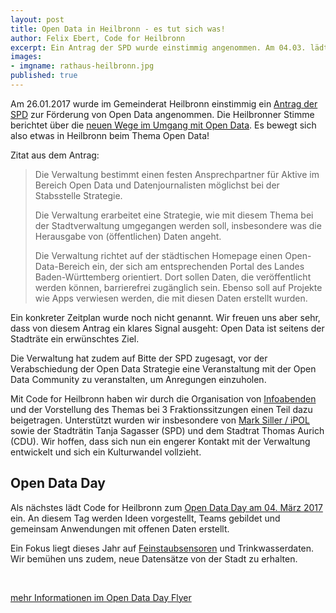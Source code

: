 ```yaml
---
layout: post
title: Open Data in Heilbronn - es tut sich was!
author: Felix Ebert, Code for Heilbronn
excerpt: Ein Antrag der SPD wurde einstimmig angenommen. Am 04.03. lädt Code for Heilbronn zum Open Data Day ein
images:
- imgname: rathaus-heilbronn.jpg
published: true
---
```


Am 26.01.2017 wurde im Gemeinderat Heilbronn einstimmig ein [Antrag der SPD](https://gemeinderat.stadt-heilbronn.de/Drucksachen/2017/Gemeinderat/2601_2016/_files/Drucks_018.pdf) zur Förderung von Open Data angenommen.
Die Heilbronner Stimme berichtet über die [neuen Wege im Umgang mit Open Data](http://www.stimme.de/heilbronn/nachrichten/stadt/hn/hn/Neue-Wege-im-Umgang-mit-Daten;art132095,3787733). Es bewegt sich also etwas in Heilbronn beim Thema Open Data! 

Zitat aus dem Antrag:

> Die Verwaltung bestimmt einen festen Ansprechpartner für Aktive im Bereich Open Data und
  Datenjournalisten möglichst bei der Stabsstelle Strategie.
>  
> Die Verwaltung erarbeitet eine Strategie, wie mit diesem Thema bei der Stadtverwaltung umgegangen
  werden soll, insbesondere was die Herausgabe von (öffentlichen) Daten angeht.
> 
> Die Verwaltung richtet auf der städtischen Homepage einen Open-Data-Bereich ein, der sich am
  entsprechenden Portal des Landes Baden-Württemberg orientiert. Dort sollen Daten, die veröffentlicht
  werden können, barrierefrei zugänglich sein. Ebenso soll auf Projekte wie Apps verwiesen
  werden, die mit diesen Daten erstellt wurden. 

Ein konkreter Zeitplan wurde noch nicht genannt. Wir freuen uns aber sehr, dass von diesem Antrag ein klares Signal ausgeht: Open Data ist seitens der Stadträte ein erwünschtes Ziel. 

Die Verwaltung hat zudem auf Bitte der SPD zugesagt, vor der Verabschiedung der Open Data Strategie eine Veranstaltung mit der Open Data Community zu veranstalten, um Anregungen einzuholen.

Mit Code for Heilbronn haben wir durch die Organisation von [Infoabenden](http://blog.opendatalab.de/opendata/2015/06/23/open-data-kickoff) und der Vorstellung des Themas bei 3 Fraktionssitzungen einen Teil dazu beigetragen. Unterstützt wurden wir insbesondere von [Mark Siller / iPOL](http://www.i-pol.com/) sowie der Stadträtin Tanja Sagasser (SPD) und dem Stadtrat Thomas Aurich (CDU). Wir hoffen, dass sich nun ein engerer Kontakt mit der Verwaltung entwickelt und sich ein Kulturwandel vollzieht. 

## Open Data Day

Als nächstes lädt Code for Heilbronn zum [Open Data Day am 04. März 2017](https://www.meetup.com/de-DE/codeforhn/events/237046362/) ein. An diesem Tag werden Ideen vorgestellt, Teams gebildet und gemeinsam Anwendungen mit offenen Daten erstellt.

Ein Fokus liegt dieses Jahr auf [Feinstaubsensoren](http://luftdaten.info/) und Trinkwasserdaten. Wir bemühen uns zudem, neue Datensätze von der Stadt zu erhalten.

<br>

 <object data="/assets/blog/OpenDataDay2017.pdf" type="application/pdf" width="100%" height="800px"> 
  <p><a href="/assets/blog/OpenDataDay2017.pdf">mehr Informationen im Open Data Day Flyer</a></p>  
 </object>